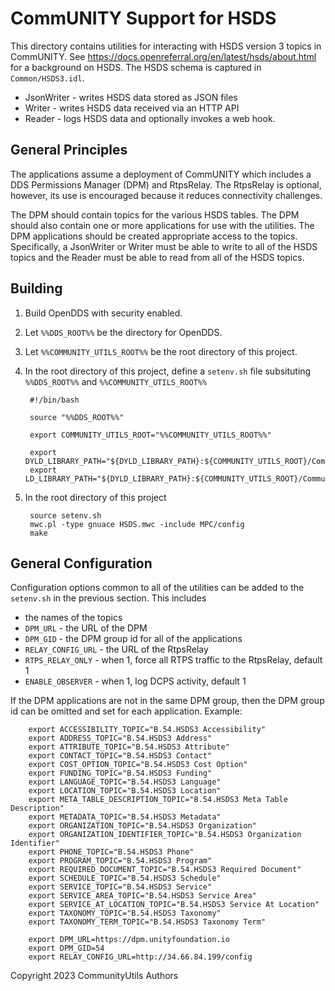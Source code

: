 # CommUNITY Support for HSDS

This directory contains utilities for interacting with HSDS version 3 topics in CommUNITY.
See https://docs.openreferral.org/en/latest/hsds/about.html for a background on HSDS.
The HSDS schema is captured in `Common/HSDS3.idl`.

* JsonWriter - writes HSDS data stored as JSON files
* Writer - writes HSDS data received via an HTTP API
* Reader - logs HSDS data and optionally invokes a web hook.

## General Principles

The applications assume a deployment of CommUNITY which includes a DDS Permissions Manager (DPM) and RtpsRelay.
The RtpsRelay is optional, however, its use is encouraged because it reduces connectivity challenges.

The DPM should contain topics for the various HSDS tables.
The DPM should also contain one or more applications for use with the utilities.
The DPM applications should be created appropriate access to the topics.
Specifically, a JsonWriter or Writer must be able to write to all of the HSDS topics and the Reader must be able to read from all of the HSDS topics.

## Building

1. Build OpenDDS with security enabled.
2. Let `%%DDS_ROOT%%` be the directory for OpenDDS.
3. Let `%%COMMUNITY_UTILS_ROOT%%` be the root directory of this project.
4. In the root directory of this project, define a `setenv.sh` file subsituting `%%DDS_ROOT%%` and `%%COMMUNITY_UTILS_ROOT%%`

        #!/bin/bash

        source "%%DDS_ROOT%%"

        export COMMUNITY_UTILS_ROOT="%%COMMUNITY_UTILS_ROOT%%"

        export DYLD_LIBRARY_PATH="${DYLD_LIBRARY_PATH}:${COMMUNITY_UTILS_ROOT}/CommunitySecurityPlugin:${COMMUNITY_UTILS_ROOT}/HSDS/Common"
        export LD_LIBRARY_PATH="${DYLD_LIBRARY_PATH}:${COMMUNITY_UTILS_ROOT}/CommunitySecurityPlugin:${COMMUNITY_UTILS_ROOT}/HSDS/Common"

5. In the root directory of this project

        source setenv.sh
        mwc.pl -type gnuace HSDS.mwc -include MPC/config
        make
        
## General Configuration

Configuration options common to all of the utilities can be added to the `setenv.sh` in the previous section.
This includes

* the names of the topics
* `DPM_URL` - the URL of the DPM
* `DPM_GID` - the DPM group id for all of the applications
* `RELAY_CONFIG_URL` - the URL of the RtpsRelay
* `RTPS_RELAY_ONLY` - when 1, force all RTPS traffic to the RtpsRelay, default 1
* `ENABLE_OBSERVER` - when 1, log DCPS activity, default 1

If the DPM applications are not in the same DPM group, then the DPM group id can be omitted and set for each application.
Example:

        export ACCESSIBILITY_TOPIC="B.54.HSDS3 Accessibility"
        export ADDRESS_TOPIC="B.54.HSDS3 Address"
        export ATTRIBUTE_TOPIC="B.54.HSDS3 Attribute"
        export CONTACT_TOPIC="B.54.HSDS3 Contact"
        export COST_OPTION_TOPIC="B.54.HSDS3 Cost Option"
        export FUNDING_TOPIC="B.54.HSDS3 Funding"
        export LANGUAGE_TOPIC="B.54.HSDS3 Language"
        export LOCATION_TOPIC="B.54.HSDS3 Location"
        export META_TABLE_DESCRIPTION_TOPIC="B.54.HSDS3 Meta Table Description"
        export METADATA_TOPIC="B.54.HSDS3 Metadata"
        export ORGANIZATION_TOPIC="B.54.HSDS3 Organization"
        export ORGANIZATION_IDENTIFIER_TOPIC="B.54.HSDS3 Organization Identifier"
        export PHONE_TOPIC="B.54.HSDS3 Phone"
        export PROGRAM_TOPIC="B.54.HSDS3 Program"
        export REQUIRED_DOCUMENT_TOPIC="B.54.HSDS3 Required Document"
        export SCHEDULE_TOPIC="B.54.HSDS3 Schedule"
        export SERVICE_TOPIC="B.54.HSDS3 Service"
        export SERVICE_AREA_TOPIC="B.54.HSDS3 Service Area"
        export SERVICE_AT_LOCATION_TOPIC="B.54.HSDS3 Service At Location"
        export TAXONOMY_TOPIC="B.54.HSDS3 Taxonomy"
        export TAXONOMY_TERM_TOPIC="B.54.HSDS3 Taxonomy Term"

        export DPM_URL=https://dpm.unityfoundation.io
        export DPM_GID=54
        export RELAY_CONFIG_URL=http://34.66.84.199/config

Copyright 2023 CommunityUtils Authors
